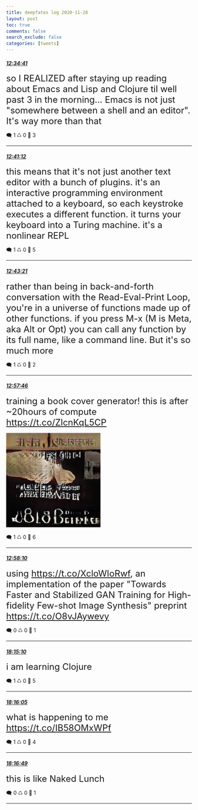 ```yaml
---
title: deepfates log 2020-11-28
layout: post
toc: true
comments: false
search_exclude: false
categories: [tweets]
---
```



#### <a href = "https://twitter.com/deepfates/status/1332769902554439682">*12:34:41*</a>

<font size="5">so I REALIZED after staying up reading about Emacs and Lisp and Clojure til well past 3 in the morning...  Emacs is not just "somewhere between a shell and an editor". It's way more than that</font>



🗨️ 1 ♺ 0 🤍  3   

---
    
#### <a href = "https://twitter.com/deepfates/status/1332771544800636929">*12:41:12*</a>

<font size="5">this means that it's not just another text editor with a bunch of plugins. it's an interactive programming environment attached to a keyboard, so each keystroke executes a different function. it turns your keyboard into a Turing machine.  it's a nonlinear REPL</font>



🗨️ 1 ♺ 0 🤍  5   

---
    
#### <a href = "https://twitter.com/deepfates/status/1332772084322361349">*12:43:21*</a>

<font size="5">rather than being in back-and-forth conversation with the Read-Eval-Print Loop, you're in a universe of functions made up of other functions. if you press M-x (M is Meta, aka Alt or Opt) you can call any function by its full name, like a command line. But it's so much more</font>



🗨️ 1 ♺ 0 🤍  2   

---
    
#### <a href = "https://twitter.com/deepfates/status/1332775712089104389">*12:57:46*</a>

<font size="5">training a book cover generator! this is after ~20hours of compute  https://t.co/ZlcnKqL5CP</font>

![image from twitter](/images/En74ZEIXEAERXjW.jpg)


🗨️ 1 ♺ 0 🤍  6   

---
    
#### <a href = "https://twitter.com/deepfates/status/1332775812748152833">*12:58:10*</a>

<font size="5">using  https://t.co/XcloWIoRwf, an implementation of the paper "Towards Faster and Stabilized GAN Training for High-fidelity Few-shot Image Synthesis" preprint  https://t.co/O8vJAywevy</font>



🗨️ 0 ♺ 0 🤍  1   

---
    
#### <a href = "https://twitter.com/deepfates/status/1332855589647634432">*18:15:10*</a>

<font size="5">i am learning Clojure</font>



🗨️ 1 ♺ 0 🤍  5   

---
    
#### <a href = "https://twitter.com/deepfates/status/1332855820980203520">*18:16:05*</a>

<font size="5">what is happening to me   https://t.co/IB58OMxWPf</font>



🗨️ 1 ♺ 0 🤍  4   

---
    
#### <a href = "https://twitter.com/deepfates/status/1332856004988506113">*18:16:49*</a>

<font size="5">this is like Naked Lunch</font>



🗨️ 0 ♺ 0 🤍  1   

---
    
            


